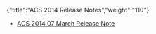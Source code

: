 {"title":"ACS 2014 Release Notes","weight":"110"} 

*   [ACS 2014 07 March Release Note](/docs/appc/Mobile_Backend_Services/Mobile_Backend_Services_Release_Notes/ACS_2014_Release_Notes/ACS_2014_07_March_Release_Note/)
